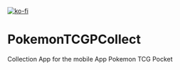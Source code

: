 [![ko-fi](https://ko-fi.com/img/githubbutton_sm.svg)](https://Ko-fi.com/chris112358)

# PokemonTCGPCollect
Collection App for the mobile App Pokemon TCG Pocket
